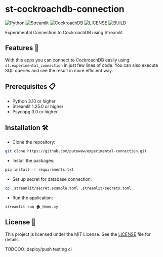 # st-cockroachdb-connection

![Python](https://img.shields.io/badge/Python-FFD43B?style=for-the-badge&logo=python&logoColor=blue)
![Streamlit](https://img.shields.io/badge/Streamlit-FF4B4B?style=for-the-badge&logo=Streamlit&logoColor=white)
![CockroachDB](https://img.shields.io/badge/CockroachDB-6933FF?style=for-the-badge&logo=Cockroach%20Labs&logoColor=white)
![LICENSE](https://img.shields.io/github/license/putuwaw/experimental-connection?style=for-the-badge)
![BUILD](https://img.shields.io/github/actions/workflow/status/putuwaw/experimental-connection/streamlit.yml?style=for-the-badge)

Experimental Connection to CockroachDB using Streamlit.

## Features 🚀

With this apps you can connect to CockroachDB easily using `st.experimental_connection` in just few lines of code. You can also execute SQL queries and see the result in more efficient way.

## Prerequisites 📋

- Python 3.10 or higher
- Streamlit 1.25.0 or higher
- Psycopg 3.0 or higher

## Installation 🛠

- Clone the repository:

```bash
git clone https://github.com/putuwaw/experimental-connection.git
```

- Install the packages:

```bash
pip install -r requirements.txt
```

- Set up secret for database connection:

```bash
cp .streamlit/secret.example.toml .streamlit/secrets.toml
```

- Run the application:

```bash
streamlit run 🏠_Home.py
```

## License 📝

This project is licensed under the MIT License. See the [LICENSE](LICENSE) file for details.

TODOOO:
deploy/push
testing ci
